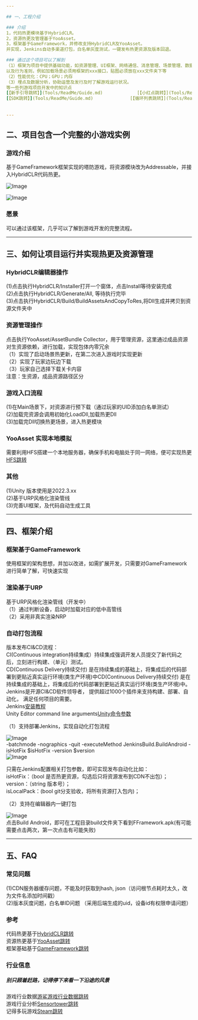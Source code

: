 ```yaml
---

## 一、工程介绍   

### 介绍   
1，代码热更模块基于HybridCLR。  
2，资源热更及管理基于YooAsset。  
3，框架基于GameFramework，并修改支持HybridCLR及YooAsset。  
并实现，Jenkins自动多渠道打包，白名单灰度测试，一键发布热更资源及版本回退。  

### 通过这个项目可以了解到  
（1）框架为项目中提供基础功能，如资源管理、UI框架、网络通信、消息管理、场景管理、数据解析及存取等，同时定义了一系列规范包括编码的，例如参数命名、注释、缩进等  
以及行为准则，例如加载场景必须用框架的xxx接口，贴图必须放在xxx文件夹下等  
（2）性能优化：CPU；GPU；内存   
（3）埋点及数据分析，协助运营及发行及时了解游戏运行状况。  
等一些列游戏项目开发中的知识点     
[【新手引导跳转】](Tools/ReadMe/Guide.md)             [【小红点跳转】](Tools/ReadMe/Guide.md)    
[【SDK跳转】](Tools/ReadMe/Guide.md)              [【循环列表跳转】](Tools/ReadMe/Guide.md)   
  
  
---
```


## 二、项目包含一个完整的小游戏实例  

### 游戏介绍  
基于GameFramework框架实现的塔防游戏，将资源模块改为Addressable，并接入HybridCLR代码热更。  

![Image](Tools/ReadMe/TowerDefense.png)   
   
   
![Image](Tools/ReadMe/TowerGame.png)
  
### 愿景  
  
可以通过该框架，几乎可以了解到游戏开发的完整流程。  
  
  
---
  

## 三、如何让项目运行并实现热更及资源管理  

### HybridCLR编辑器操作
(1)点击执行HybridCLR/Installer打开一个窗体，点击Install等待安装完成  
(2)点击执行HybridCLR/Generate/All, 等待执行完毕    
(3)点击执行HybridCLR/Build/BuildAssetsAndCopyToRes,将Dll生成并拷贝到资源文件夹中   

### 资源管理操作
点击执行YooAsset/AssetBundle Collector，用于管理资源，这里通过成品资源对生资源依赖，进行加载，实现包体内零冗余   
（1）实现了启动场景热更新，在第二次进入游戏时实现更新  
（2）实现了玩家边玩边下载  
（3）玩家自己选择下载关卡内容  
注意：生资源，成品资源路径区分  

### 游戏入口流程
(1)在Main场景下，对资源进行预下载（通过玩家的UID添加白名单测试）    
(2)加载完资源会调用初始化LoadDll,加载热更Dll   
(3)加载完Dll切换热更场景，进入热更模块   

### YooAsset 实现本地模拟
需要利用HFS搭建一个本地服务器，确保手机和电脑处于同一网络，便可实现热更  
[HFS跳转](https://github.com/rejetto/hfs)  

### 其他
(1)Unity 版本使用是2022.3.xx  
(2)基于URP风格化渲染管线  
(3)完善UI框架，及代码自动生成工具  
  
    
---

## 四、框架介绍  

### 框架基于GameFramework  
使用框架的架构思想，并加以改进，如需扩展开发，只需要对GameFramework进行简单了解，可快速实现    

### 渲染基于URP  
基于URP风格化渲染管线（开发中）  
（1）通过判断设备，启动时加载对应的低中高管线  
（2）采用非真实渲染NRP  

### 自动打包流程  

版本发布CI&CD流程：  
CI(Continuous integration持续集成）持续集成强调开发人员提交了新代码之后，立刻进行构建、（单元）测试。  
CD(Continuous Delivery持续交付) 是在持续集成的基础上，将集成后的代码部署到更贴近真实运行环境(类生产环境)中CD(Continuous Delivery持续交付) 是在持续集成的基础上，将集成后的代码部署到更贴近真实运行环境(类生产环境)中。  
Jenkins是开源CI&CD软件领导者， 提供超过1000个插件来支持构建、部署、自动化， 满足任何项目的需要。  
Jenkins[安装教程](https://www.jenkins.io/doc/book/installing/windows/)  
Unity Editor command line arguments[Unity命令参数](https://docs.unity3d.com/2022.3/Documentation/Manual/EditorCommandLineArguments.html)  

（1）支持部署Jenkins，实现自动化打包流程
  
![Image](Tools/ReadMe/Jenkins.png)  
-batchmode -nographics -quit -executeMethod JenkinsBuild.BuildAndroid -isHotFix $isHotFix -version $version  
![Image](Tools/ReadMe/Apk.png)  
  
只需在Jenkins配置相关打包参数，即可实现发布自动化比如：   
isHotFix：（bool 是否热更资源，勾选后只将资源发布到CDN不出包）；  
version：（string 版本号）；  
isLocalPack：(bool git分支验收，将所有资源打入包内)； 


（2）支持在编辑器内一键打包  

![Image](Tools/ReadMe/AutoAPK.png)  
点击Build Android，即可在工程目录build文件夹下看到FFramework.apk(有可能需要点击两次，第一次点击有可能失败)  
   
---

## 五、FAQ

### 常见问题
(1)CDN服务器缓存问题，不能及时获取到hash, json（访问根节点耗时太久，改为文件名添加时间戳）   
(2)版本灰度问题，白名单ID问题 （采用后端生成的uid，设备id有权限申请问题）    

### 参考  
代码热更基于[HybridCLR跳转](https://github.com/focus-creative-games/HybridCLR)  
资源热更基于[YooAsset跳转](https://www.yooasset.com/)     
框架基础基于[GameFramework跳转](https://github.com/EllanJiang/GameFramework)  

### 行业信息  
  
##### 别只顾着赶路，记得停下来看一下沿途的风景  

游戏行业数据[游鲨游戏行业数据跳转](https://www.kdocs.cn/l/ct4bcS9xHD3K)   
游戏行业分析[Sensortower跳转](https://sensortower.com/)   
记得多玩游戏[Steam跳转](https://store.steampowered.com/)   